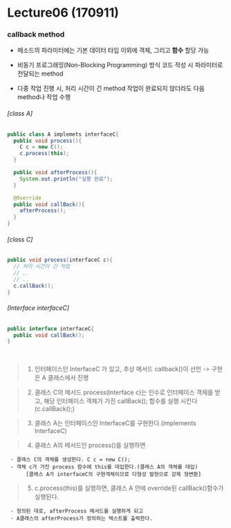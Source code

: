 # Lecture06 (170911)
### callback method
 * 메소드의 파라미터에는 기본 데이터 타입 이외에 객체, 그리고 **함수** 할당 가능

 * 비동기 프로그래밍(Non-Blocking Programming) 방식 코드 작성 시 파라미터로 전달되는 method

 * 다중 작업 진행 시, 처리 시간이 긴 method 작업이 완료되지 않더라도 다음 method나 작업 수행



######  [class A]
   ```JAVA
   public class A implemets interfaceC{
     public void process(){
       C c = new C();
       c.process(this);
     }

     public void afterProcess(){
       System.out.println("실행 완료");
     }

     @Override
     public void callBack(){
       afterProcess();
     }
   }
   ```


   ###### [class C]
   ```JAVA
   public void process(interfaceC c){
     // 처리 시간이 긴 작업
     // ..
     // ..
     c.callBack();
   }
   ```


   ###### [Interface interfaceC]
   ```JAVA
   public interface interfaceC{
     public void callBack();
   }
   ```

<br>

> 1. 인터페이스인 InterfaceC 가 있고, 추상 메서드 callback()이 선언
    -> 구현은 A 클래스에서 진행

> 2. 클래스 C의 메서드 process(Interface c)는 인수로 인터페이스 객체를 받고, 해당 인터페이스 객체가 가진 callBack(); 함수를 실행 시킨다(c.callBack();)

> 3. 클래스 A는 인터페이스인 InterfaceC를 구현한다.(implements InterfaceC)

> 4. 클래스 A의 메서드인 process()를 실행하면

     - 클래스 C의 객체를 생성한다. C c = new C();
     - 객체 c가 가진 process 함수에 this를 대입한다.(클래스 A의 객체를 대입)
          [클래스 A가 interfaceC의 구현객체이므로 다형성 발현으로 강제 형변환]

> 5. c.process(this)를 실행하면, 클래스 A 안에 override된 callBack()함수가 실행된다.

     - 정의된 대로, afterProcess 메서드를 실행하게 되고
     - A클래스의 afterProcess가 정의하는 텍스트를 출력한다.
